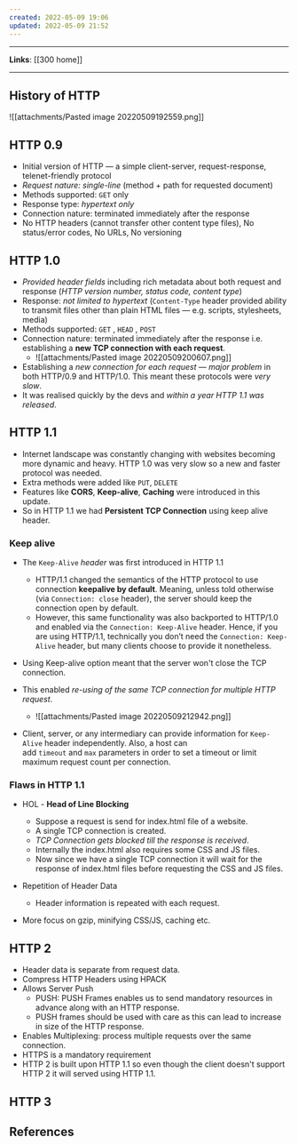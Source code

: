 ```yaml
---
created: 2022-05-09 19:06
updated: 2022-05-09 21:52
---
```

---
**Links**: [[300 home]]

---
## History of HTTP
![[attachments/Pasted image 20220509192559.png]]

## HTTP 0.9
- Initial version of HTTP — a simple client-server, request-response, telenet-friendly protocol
- *Request nature: single-line* (method + path for requested document)
- Methods supported: `GET` only
- Response type: *hypertext only*
- Connection nature: terminated immediately after the response
- No HTTP headers (cannot transfer other content type files), No status/error codes, No URLs, No versioning

## HTTP 1.0
- *Provided header fields* including rich metadata about both request and response (*HTTP version number, status code, content type*)
- Response: *not limited to hypertext* (`Content-Type` header provided ability to transmit files other than plain HTML files — e.g. scripts, stylesheets, media)
- Methods supported: `GET` , `HEAD` , `POST`
- Connection nature: terminated immediately after the response i.e. establishing a **new TCP connection with each request**.
	- ![[attachments/Pasted image 20220509200607.png]]
- Establishing a *new connection for each request* — *major problem* in both HTTP/0.9 and HTTP/1.0. This meant these protocols were *very slow*.
- It was realised quickly by the devs and *within a year HTTP 1.1 was released*.

## HTTP 1.1
- Internet landscape was constantly changing with websites becoming more dynamic and heavy. HTTP 1.0 was very slow so a new and faster protocol was needed.
- Extra methods were added like `PUT`, `DELETE`
- Features like **CORS**, **Keep-alive**, **Caching** were introduced in this update.
- So in HTTP 1.1 we had **Persistent TCP Connection** using keep alive header.

### Keep alive
- The `Keep-Alive` *header* was first introduced in HTTP 1.1 
	- HTTP/1.1 changed the semantics of the HTTP protocol to use connection **keepalive by default**. Meaning, unless told otherwise (via `Connection: close` header), the server should keep the connection open by default.
	- However, this same functionality was also backported to HTTP/1.0 and enabled via the `Connection: Keep-Alive` header. Hence, if you are using HTTP/1.1, technically you don’t need the `Connection: Keep-Alive` header, but many clients choose to provide it nonetheless.

- Using Keep-alive option meant that the server won't close the TCP connection. 
- This enabled *re-using of the same TCP connection for multiple HTTP request*. 
	- ![[attachments/Pasted image 20220509212942.png]]

- Client, server, or any intermediary can provide information for `Keep-Alive` header independently. Also, a host can add `timeout` and `max` parameters in order to set a timeout or limit maximum request count per connection.

### Flaws in HTTP 1.1
- HOL - **Head of Line Blocking**
	- Suppose a request is send for index.html file of a website.
	- A single TCP connection is created. 	
	- *TCP Connection gets blocked till the response is received*.
	- Internally the index.html also requires some CSS and JS files.
	- Now since we have a single TCP connection it will wait for the response of index.html files before requesting the CSS and JS files.

- Repetition of Header Data
	- Header information is repeated with each request.

- More focus on gzip, minifying CSS/JS, caching etc.

## HTTP 2
- Header data is separate from request data.
- Compress HTTP Headers using HPACK
- Allows Server Push
	- PUSH: PUSH Frames enables us to send mandatory resources in advance along with an HTTP response.
	- PUSH frames should be used with care as this can lead to increase in size of the HTTP response.
- Enables Multiplexing: process multiple requests over the same connection.
- HTTPS is a mandatory requirement
- HTTP 2 is built upon HTTP 1.1 so even though the client doesn't support HTTP 2 it will served using HTTP 1.1.

## HTTP 3

## References
